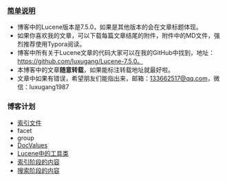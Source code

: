 ### [简单说明](https://www.amazingkoala.com.cn/)

- 博客中的Lucene版本是7.5.0，如果是其他版本的会在文章标题体现。
- 如果你喜欢我的文章，可以下载每篇文章结尾的附件，附件中的MD文件，强烈推荐使用Typora阅读。
- 博客中所有关于Lucene文章的代码大家可以在我的GitHub中找到，地址：https://github.com/luxugang/Lucene-7.5.0。
- 本博客中的文章**随意转载**，如果能标注转载地址就最好啦。
- 文章中如果有错误，希望朋友们能指出来，邮箱：133662517@qq.com，微信：luxugang1987
### 博客计划
- [索引文件](https://www.amazingkoala.com.cn/Lucene/suoyinwenjian/)
- facet
- group
- [DocValues](http://www.amazingkoala.com.cn/Lucene/DocValues/)
- [Lucene中的工具类](http://www.amazingkoala.com.cn/Lucene/gongjulei/)
- [索引阶段的内容](http://www.amazingkoala.com.cn/Lucene/Index/)
- [搜索阶段的内容](http://www.amazingkoala.com.cn/Lucene/Search/)

